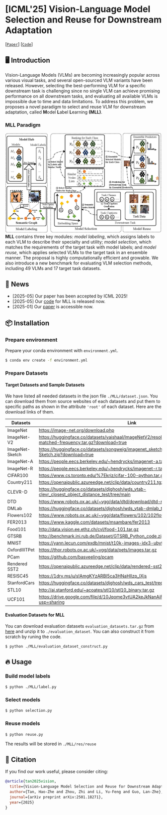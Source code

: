 # [ICML'25] Vision-Language Model Selection and Reuse for Downstream Adaptation
[[`Paper`](https://arxiv.org/abs/2501.18271)] [[`Code`](https://github.com/LAMDASZ-ML/MLL)]

## 🖥️ Introduction
Vision-Language Models (VLMs) are becoming increasingly popular across various visual tasks, and several open-sourced VLM variants have been released. However, selecting the best-performing  VLM for a specific downstream task is challenging since no single VLM can achieve promising performance on all downstream tasks, and evaluating all available VLMs is impossible due to time and data limitations. To address this problem, we proposes a novel paradigm to select and reuse VLM for downstream adaptation, called **M**odel **L**abel **L**earning **(MLL)**.
### MLL Paradigm
![MLL Paradigm](img/framework.jpg)
**MLL** contains three key modules: *model labeling*, which assigns labels to each
VLM to describe their specialty and utility; *model selection*, which matches the requirements of the target task with model labels; and *model reuse*, which applies selected VLMs to the target task in an ensemble manner. The proposal is highly computationally efficient and growable. We also introduce a new benchmark for evaluating VLM selection methods, including 49 VLMs and 17 target task datasets.

## 📢 News
- [2025-05] Our paper has been accepted by ICML 2025!
- [2025-05] Our [code](https://github.com/LAMDASZ-ML/MLL) for MLL is released now.
- [2025-01] Our [paper](https://arxiv.org/abs/2501.18271) is accessible now.



## 📦 Installation
### Prepare environment

Prepare your conda environment with `environment.yml`.

```bash
$ conda env create -f environment.yml
```
### Prepare Datasets

#### Target Datasets and Sample Datasets
We have listed all needed datasets in the json file `./MLL/dataset.json`. You can download them from source websites of each datasets and put them to specific paths as shown in the attribute `'root'` of each dataset. Here are the download links of them.

| Datasets          | Link                                                         |
| ------------------- | ------------------------------------------------------------ |
| ImageNet      | https://image-net.org/download.php             |
| ImageNet-V2  | https://huggingface.co/datasets/vaishaal/ImageNetV2/resolve/main/imagenetv2-matched-frequency.tar.gz?download=true     |
| ImageNet-Sketch | https://huggingface.co/datasets/songweig/imagenet_sketch/resolve/main/data/ImageNet-Sketch.zip?download=true     |
| ImageNet-A  | https://people.eecs.berkeley.edu/~hendrycks/imagenet-a.tar     |
| ImageNet-R | https://people.eecs.berkeley.edu/~hendrycks/imagenet-r.tar |
| CIFAR100  | https://www.cs.toronto.edu/%7Ekriz/cifar-100-python.tar.gz           |
| Country211  | https://openaipublic.azureedge.net/clip/data/country211.tgz     |
| CLEVR-D  | https://huggingface.co/datasets/djghosh/wds_vtab-clevr_closest_object_distance_test/tree/main      |
| DTD                | https://www.robots.ox.ac.uk/~vgg/data/dtd/download/dtd-r1.0.1.tar.gz             |
| DMLab     | https://huggingface.co/datasets/djghosh/wds_vtab-dmlab_test/tree/main              |
| Flowers102      | https://www.robots.ox.ac.uk/~vgg/data/flowers/102/102flowers.tgz               |
| FER2013  | https://www.kaggle.com/datasets/msambare/fer2013      |
| Food101          | http://data.vision.ee.ethz.ch/cvl/food-101.tar.gz                 |
| GTSRB  | http://benchmark.ini.rub.de/Dataset/GTSRB_Python_code.zip              |
| MNIST  | https://yann.lecun.com/exdb/mnist/t10k-images-idx3-ubyte.gz               |
| OxfordIIITPet  | https://thor.robots.ox.ac.uk/~vgg/data/pets/images.tar.gz          |
| PCam  | https://github.com/basveeling/pcam             |
| Rendered SST2  |  https://openaipublic.azureedge.net/clip/data/rendered-sst2.tgz    |
| RESISC45  | https://1drv.ms/u/s!AmgKYzARBl5ca3HNaHIlzp_IXjs           |
| StanfordCars  | https://huggingface.co/datasets/djghosh/wds_cars_test/tree/main                |
| STL10  | http://ai.stanford.edu/~acoates/stl10/stl10_binary.tar.gz             |
| UCF101           | https://drive.google.com/file/d/10Jqome3vtUA2keJkNanAiFpgbyC9Hc2O/view?usp=sharing                |



#### Evaluation Datasets for MLL
 You can download evaluation datasets `evaluation_datasets.tar.gz` from [here](https://pan.baidu.com/s/1UfCpXTtkCxIAtxGr4xnmLw?pwd=gp1q) and unzip it to `./evaluation_dataset`. You can also construct it from scratch by runing the code.
```bash
$ python ./MLL/evaluation_dataset_construct.py
```
## 🔥 Usage
### Build model labels

```bash
$ python ./MLL/label.py
```

### Select models

```bash
$ python selection.py
```

### Reuse models

```bash
$ python reuse.py
```

The results will be stored in `./MLL/res/reuse`

## 📜 Citation

If you find our work useful, please consider citing:

```bibtex
@article{tan2025vision,
  title={Vision-Language Model Selection and Reuse for Downstream Adaptation},
  author={Tan, Hao-Zhe and Zhou, Zhi and Li, Yu-Feng and Guo, Lan-Zhe},
  journal={arXiv preprint arXiv:2501.18271},
  year={2025}
}
```